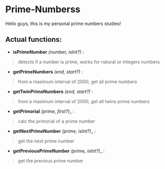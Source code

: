 # Prime-Numberss
Hello guys, this is my personal prime numbers studies!

## Actual functions:

* **isPrimeNumber** _(number, isInt?)_ :
> detects if a number is prime, works for natural or integers numbers
* **getPrimeNumbers** _(end, start?)_ :
> from a maximum interval of 2000, get all prime numbers
* **getTwinPrimeNumbers** _(end, start?)_ :
> from a maximum interval of 2000, get all twins prime numbers
* **getPrimorial** _(prime, first?)__ :
> calc the primorial of a prime number
* **getNextPrimeNumber** _(prime, isInt?)__ :
> get the next prime number
* **getPreviousPrimeNumber** _(prime, isInt?)__ :
> get the previous prime number
